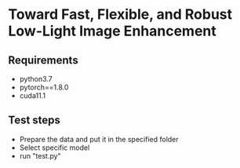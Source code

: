 # Toward Fast, Flexible, and Robust Low-Light Image Enhancement
## Requirements
* python3.7
* pytorch==1.8.0
* cuda11.1

## Test steps
* Prepare the data and put it in the specified folder
* Select specific model
* run "test.py"

